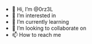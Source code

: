 - 👋 Hi, I’m @0rz3L
- 👀 I’m interested in 
- 🌱 I’m currently learning 
- 💞️ I’m looking to collaborate on 
- 📫 How to reach me

<!---
0rz3L/0rz3L is a ✨ special ✨ repository because its `README.md` (this file) appears on your GitHub profile.
You can click the Preview link to take a look at your changes.
--->
